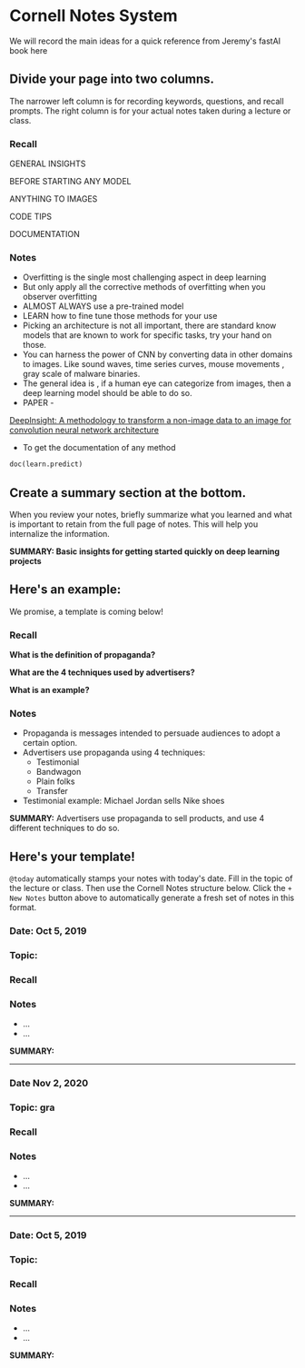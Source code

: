 # Cornell Notes System

We will record the main ideas for a quick reference from Jeremy's fastAI book here 

## Divide your page into two columns.

The narrower left column is for recording keywords, questions, and recall prompts. The right column is for your actual notes taken during a lecture or class.

### Recall

GENERAL INSIGHTS

BEFORE STARTING ANY MODEL

ANYTHING TO IMAGES

CODE TIPS

DOCUMENTATION

### Notes

- Overfitting is the single most challenging aspect in deep learning
- But only apply all the corrective methods of overfitting when you observer overfitting
- ALMOST ALWAYS use a pre-trained model
- LEARN how to fine tune those methods for your use
- Picking an architecture is not all important, there are standard know models that are known to work for specific tasks, try your hand on those.
- You can harness the power of CNN by converting data in other domains to images. Like sound waves, time series curves, mouse movements , gray scale of malware binaries.
- The general idea is , if a human eye can categorize from images, then a deep learning model should be able to do so.
- PAPER -

[DeepInsight: A methodology to transform a non-image data to an image for convolution neural network architecture](https://www.nature.com/articles/s41598-019-47765-6)

- To get the documentation of any method

```python
doc(learn.predict)
```

## Create a summary section at the bottom.

When you review your notes, briefly summarize what you learned and what is important to retain from the full page of notes. This will help you internalize the information.

**SUMMARY: Basic insights for getting started quickly on deep learning projects** 

## Here's an example:

We promise, a template is coming below! 

### Recall

**What is the definition of propaganda?** 

**What are the 4 techniques used by advertisers?**

**What is an example?**

### Notes

- Propaganda is messages intended to persuade audiences to adopt a certain option.
- Advertisers use propaganda using 4 techniques:
    - Testimonial
    - Bandwagon
    - Plain folks
    - Transfer
- Testimonial example: Michael Jordan sells Nike shoes

**SUMMARY:** Advertisers use propaganda to sell products, and use 4 different techniques to do so.

## Here's your template!

`@today` automatically stamps your notes with today's date. Fill in the topic of the lecture or class. Then use the Cornell Notes structure below. Click the `+ New Notes` button above to automatically generate a fresh set of notes in this format.

### Date: Oct 5, 2019

### Topic:

### Recall

### Notes

- ...
- ...

**SUMMARY:**

---

### Date Nov 2, 2020

### Topic: gra

### Recall

### Notes

- ...
- ...

**SUMMARY:**

---

### Date: Oct 5, 2019

### Topic:

### Recall

### Notes

- ...
- ...

**SUMMARY:**